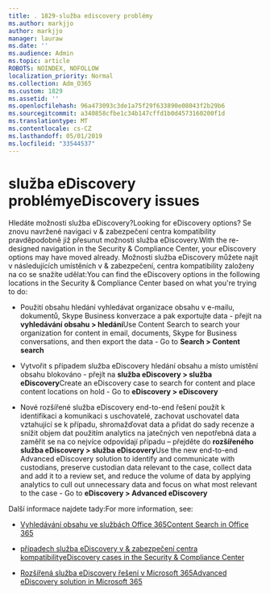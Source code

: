 ```yaml
---
title: . 1829-služba ediscovery problémy
ms.author: markjjo
author: markjjo
manager: lauraw
ms.date: ''
ms.audience: Admin
ms.topic: article
ROBOTS: NOINDEX, NOFOLLOW
localization_priority: Normal
ms.collection: Adm_O365
ms.custom: 1829
ms.assetid: ''
ms.openlocfilehash: 96a473093c3de1a75f29f633890e08043f2b29b6
ms.sourcegitcommit: a340858cfbe1c34b147cffd1b0d4573160200f1d
ms.translationtype: MT
ms.contentlocale: cs-CZ
ms.lasthandoff: 05/01/2019
ms.locfileid: "33544537"
---
```

# <a name="ediscovery-issues"></a><span data-ttu-id="3c8b8-102">služba eDiscovery problémy</span><span class="sxs-lookup"><span data-stu-id="3c8b8-102">eDiscovery issues</span></span>

<span data-ttu-id="3c8b8-103">Hledáte možnosti služba eDiscovery?</span><span class="sxs-lookup"><span data-stu-id="3c8b8-103">Looking for eDiscovery options?</span></span> <span data-ttu-id="3c8b8-104">Se znovu navržené navigaci v & zabezpečení centra kompatibility pravděpodobně již přesunut možnosti služba eDiscovery.</span><span class="sxs-lookup"><span data-stu-id="3c8b8-104">With the re-designed navigation in the Security & Compliance Center, your eDiscovery options may have moved already.</span></span>  <span data-ttu-id="3c8b8-105">Možnosti služba eDiscovery můžete najít v následujících umístěních v & zabezpečení, centra kompatibility založeny na co se snažíte udělat:</span><span class="sxs-lookup"><span data-stu-id="3c8b8-105">You can find the eDiscovery options in the following locations in the Security & Compliance Center based on what you're trying to do:</span></span>

- <span data-ttu-id="3c8b8-106">Použití obsahu hledání vyhledávat organizace obsahu v e-mailu, dokumentů, Skype Business konverzace a pak exportujte data - přejít na **vyhledávání obsahu > hledání**</span><span class="sxs-lookup"><span data-stu-id="3c8b8-106">Use Content Search to search your organization for content in email, documents, Skype for Business conversations, and then export the data - Go to **Search > Content search**</span></span>

- <span data-ttu-id="3c8b8-107">Vytvořit s případem služba eDiscovery hledání obsahu a místo umístění obsahu blokováno - přejít na **služba eDiscovery > služba eDiscovery**</span><span class="sxs-lookup"><span data-stu-id="3c8b8-107">Create an eDiscovery case to search for content and place content locations on hold - Go to **eDiscovery > eDiscovery**</span></span>

- <span data-ttu-id="3c8b8-108">Nové rozšířené služba eDiscovery end-to-end řešení použít k identifikaci a komunikaci s uschovatelé, zachovat uschovatel data vztahující se k případu, shromažďovat data a přidat do sady recenze a snížit objem dat použitím analytics na jatečných ven nepotřebná data a zaměřit se na co nejvíce odpovídají případu – přejděte do **rozšířeného služba eDiscovery > služba eDiscovery**</span><span class="sxs-lookup"><span data-stu-id="3c8b8-108">Use the new end-to-end Advanced eDiscovery solution to identify and communicate with custodians, preserve custodian data relevant to the case, collect data and add it to a review set, and reduce the volume of data by applying analytics to cull out unnecessary data and focus on what most relevant to the case -  Go to **eDiscovery > Advanced eDiscovery**</span></span>

<span data-ttu-id="3c8b8-109">Další informace najdete tady:</span><span class="sxs-lookup"><span data-stu-id="3c8b8-109">For more information, see:</span></span>

- [<span data-ttu-id="3c8b8-110">Vyhledávání obsahu ve službách Office 365</span><span class="sxs-lookup"><span data-stu-id="3c8b8-110">Content Search in Office 365</span></span>](https://docs.microsoft.com/office365/securitycompliance/content-search)

- [<span data-ttu-id="3c8b8-111">případech služba eDiscovery v & zabezpečení centra kompatibility</span><span class="sxs-lookup"><span data-stu-id="3c8b8-111">eDiscovery cases in the Security & Compliance Center</span></span>](https://docs.microsoft.com/office365/securitycompliance/ediscovery-cases)

- [<span data-ttu-id="3c8b8-112">Rozšířená služba eDiscovery řešení v Microsoft 365</span><span class="sxs-lookup"><span data-stu-id="3c8b8-112">Advanced eDiscovery solution in Microsoft 365</span></span>](https://docs.microsoft.com/office365/securitycompliance/compliance20/overview-ediscovery-20)
